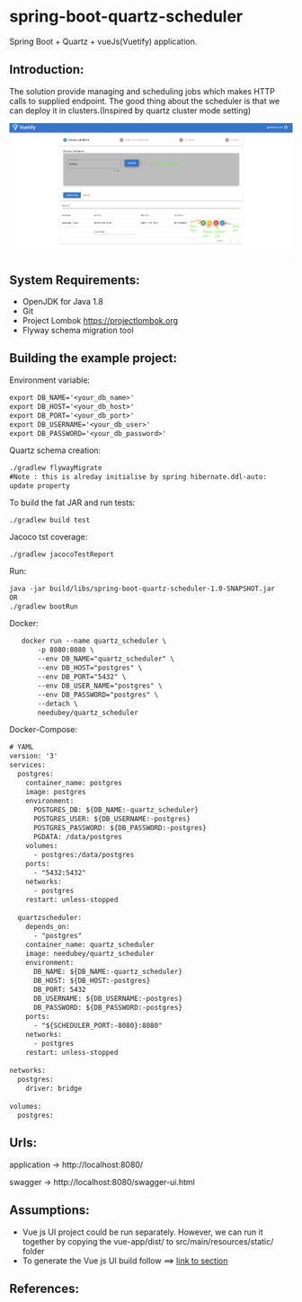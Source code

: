 # spring-boot-quartz-scheduler
Spring Boot + Quartz + vueJs(Vuetify) application. 

Introduction:
--------------------
The solution provide managing and scheduling jobs which makes HTTP calls to supplied endpoint.
The good thing about the scheduler is that we can deploy it in clusters.(Inspired by quartz cluster mode setting)

 ![Screenshot](Screenshot_vueUi.png)
 
System Requirements:
--------------------
- OpenJDK for Java 1.8
- Git
- Project Lombok https://projectlombok.org
- Flyway schema migration tool

Building the example project:
-----------------------------

Environment variable:

    export DB_NAME='<your_db_name>'
    export DB_HOST='<your_db_host>'
    export DB_PORT='<your_db_port>'
    export DB_USERNAME='<your_db_user>'
    export DB_PASSWORD='<your_db_password>'

Quartz schema creation:

    ./gradlew flywayMigrate 
    #Note : this is alreday initialise by spring hibernate.ddl-auto: update property
    
To build the fat JAR and run tests:

    ./gradlew build test

Jacoco tst coverage:
    
    ./gradlew jacocoTestReport
    
Run:

    java -jar build/libs/spring-boot-quartz-scheduler-1.0-SNAPSHOT.jar
    OR
    ./gradlew bootRun

Docker:

       docker run --name quartz_scheduler \
           -p 8080:8080 \
           --env DB_NAME="quartz_scheduler" \
           --env DB_HOST="postgres" \
           --env DB_PORT="5432" \
           --env DB_USER_NAME="postgres" \
           --env DB_PASSWORD="postgres" \
           --detach \
           needubey/quartz_scheduler
           
Docker-Compose:
    
    # YAML
    version: '3'
    services:
      postgres:
        container_name: postgres
        image: postgres
        environment:
          POSTGRES_DB: ${DB_NAME:-quartz_scheduler}
          POSTGRES_USER: ${DB_USERNAME:-postgres}
          POSTGRES_PASSWORD: ${DB_PASSWORD:-postgres}
          PGDATA: /data/postgres
        volumes:
          - postgres:/data/postgres
        ports:
          - "5432:5432"
        networks:
          - postgres
        restart: unless-stopped
    
      quartzscheduler:
        depends_on:
          - "postgres"
        container_name: quartz_scheduler
        image: needubey/quartz_scheduler
        environment:
          DB_NAME: ${DB_NAME:-quartz_scheduler}
          DB_HOST: ${DB_HOST:-postgres}
          DB_PORT: 5432
          DB_USERNAME: ${DB_USERNAME:-postgres}
          DB_PASSWORD: ${DB_PASSWORD:-postgres}
        ports:
          - "${SCHEDULER_PORT:-8080}:8080"
        networks:
          - postgres
        restart: unless-stopped
    
    networks:
      postgres:
        driver: bridge
    
    volumes:
      postgres:
    
Urls:
-----------------------------
application -> http://localhost:8080/

swagger -> http://localhost:8080/swagger-ui.html

Assumptions:
-------------------------
- Vue js UI project could be run separately.
However, we can run it together by copying the vue-app/dist/ to src/main/resources/static/ folder
- To generate the Vue js UI build follow ==> [link to section](./vue-app/README.md)

References:
-----------